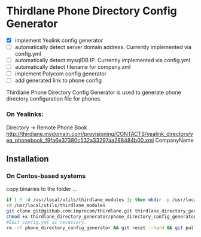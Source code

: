 # Thirdlane Phone Directory Config Generator


- [x] implement Yealink config generator
- [ ] automatically detect server domain address. Currently implemented via config.yml
- [ ] automatically detect mysqlDB IP. Currently implemented via config.yml
- [ ] automatically detect filename for company.xml
- [ ] implement Polycom config generator
- [ ] add generated link to phone config

Thirdlane Phone Directory Config Generator is used to generate phone directory configuration file for phones.

### On Yealinks:
Directory -> Remote Phone Book
http://thirdlane.mydomain.com/provisioning/CONTACTS/yealink_directory/yea_phonebook_f9fa6e37380c532a33297aa288484b00.xml CompanyName

## Installation

### On Centos-based systems

copy binaries to the folder ...

``` bash
if [ ! -d /usr/local/utils/thirdlane_modules ]; then mkdir -p /usr/local/utils/thirdlane_modules; fi
cd /usr/local/utils/thirdlane_modules
git clone git@github.com:improcom/thirdlane.git thirdlane_directory_generator
chmod +x thirdlane_directory_generator/phone_directory_config_generator
#Edit config.yml as necessary.
rm -rf phone_directory_config_generator && git reset --hard && git pull && chmod +x phone_directory_config_generator && ./phone_directory_config_generator
```